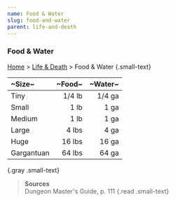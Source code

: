 ```yaml
---
name: Food & Water
slug: food-and-water
parent: life-and-death
---
```

### Food & Water
[Home](dm-operations-center) > [Life & Death](life-and-death) > Food & Water {.small-text}

| ~Size~     | ~Food~ | ~Water~ |
|:-----------|-------:|--------:|
| Tiny       | 1/4 lb | 1/4 ga  |
| Small      |  1 lb  |  1 ga   |
| Medium     |  1 lb  |  1 ga   |
| Large      |  4 lbs |  4 ga   |
| Huge       | 16 lbs | 16 ga   |
| Gargantuan | 64 lbs | 64 ga   |
{.gray .small-text}

> **Sources** <br/>
> Dungeon Master's Guide, p. 111
{.read .small-text}